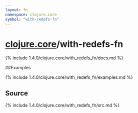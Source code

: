 ```yaml
---
layout: fn
namespace: clojure.core
symbol: "with-redefs-fn"
---
```


# [clojure.core](../)/with-redefs-fn

{% include 1.4.0/clojure.core/with_redefs_fn/docs.md %}

##Examples

{% include 1.4.0/clojure.core/with_redefs_fn/examples.md %}
## Source
{% include 1.4.0/clojure.core/with_redefs_fn/src.md %}

